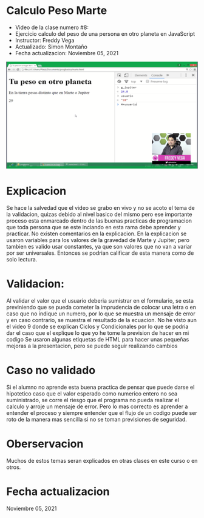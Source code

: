 # Calculo Peso Marte
- Video de la clase numero #8:
- Ejercicio calculo del peso de una persona en otro planeta en JavaScript  
- Instructor: Freddy Vega
- Actualizado: Simon Montaño
- Fecha actualizacion: Noviembre 05, 2021	

![Screen](https://github.com/satrianivzla/calculo_peso_marte/blob/main/images/portada.png)

# Explicacion
Se hace la salvedad que el video se grabo en vivo y no se acoto el tema de la validacion, quizas debido al nivel basico del mismo pero ese importante proceso esta enmarcado dentro de las buenas practicas de programacion que toda persona que se este inciando en esta rama debe aprender y practicar.
No existen comentarios en la explicacion.
En la explicacion se usaron variables para los valores de la gravedad de Marte y Jupiter, pero tambien es valido usar constantes, ya que son valores que no van a variar por ser universales. Entonces se podrian calificar de esta manera como de solo lectura.

# Validacion:
Al validar el valor que el usuario deberia sumistrar en el formulario, se esta previniendo que se pueda cometer la imprudencia de colocar una letra o en caso que no indique un numero, por lo que se muestra un mensaje de error y en caso contrario, se muestra el resultado de la ecuacion.
No he visto aun el video 9 donde se explican Ciclos y Condicionales por lo que se podria dar el caso que el explique lo que yo he tome la prevision de hacer en mi codigo
Se usaron algunas etiquetas de HTML para hacer unas pequeñas mejoras a la presentacion, pero se puede seguir realizando cambios 

# Caso no validado
Si el alumno no aprende esta buena practica de pensar que puede darse el hipotetico caso que el valor esperado como numerico entero no sea suministrado, se corre el riesgo que el programa no pueda realizar el calculo y arroje un mensaje de error. 
Pero lo mas correcto es aprender a entender el proceso y siempre entender que el flujo de un codigo puede ser roto de la manera mas sencilla si no se toman previsiones de seguridad.

# Oberservacion
Muchos de estos temas seran explicados en otras clases en este curso o en otros.

# Fecha actualizacion 
Noviembre 05, 2021	

